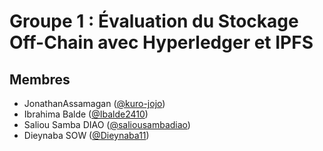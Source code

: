 # Groupe 1 : Évaluation du Stockage Off-Chain avec Hyperledger et IPFS
## Membres
- JonathanAssamagan ([@kuro-jojo](https://github.com/kuro-jojo))
- Ibrahima Balde ([@Ibalde2410](https://github.com/Ibalde2410))
- Saliou Samba DIAO ([@saliousambadiao](https://github.com/saliousambadiao))
- Dieynaba SOW ([@Dieynaba11](https://github.com/Dieynaba11))
